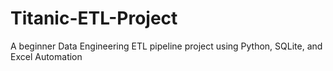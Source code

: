 # Titanic-ETL-Project
A beginner Data Engineering ETL pipeline project using Python, SQLite, and Excel Automation
